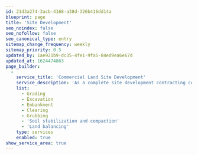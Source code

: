```yaml
---
id: 21d3a274-3acb-4168-a38d-326b416dd14a
blueprint: page
title: 'Site Development'
seo_noindex: false
seo_nofollow: false
seo_canonical_type: entry
sitemap_change_frequency: weekly
sitemap_priority: 0.5
updated_by: 1ae921b9-dc35-4fe1-9fa5-84ed9ea6e67d
updated_at: 1624474863
page_builder:
  -
    service_title: 'Commercial Land Site Development'
    service_description: 'As a complete site development contracting company, we''re equipped for any earth-moving job in the Morgantown area.'
    list:
      - Grading
      - Excavation
      - Embankment
      - Clearing
      - Grubbing
      - 'Soil stabilization and compaction'
      - 'Land balancing'
    type: services
    enabled: true
show_service_area: true
---
```

